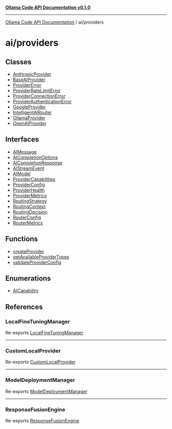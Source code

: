 [**Ollama Code API Documentation v0.1.0**](../../README.md)

***

[Ollama Code API Documentation](../../modules.md) / ai/providers

# ai/providers

## Classes

- [AnthropicProvider](classes/AnthropicProvider.md)
- [BaseAIProvider](classes/BaseAIProvider.md)
- [ProviderError](classes/ProviderError.md)
- [ProviderRateLimitError](classes/ProviderRateLimitError.md)
- [ProviderConnectionError](classes/ProviderConnectionError.md)
- [ProviderAuthenticationError](classes/ProviderAuthenticationError.md)
- [GoogleProvider](classes/GoogleProvider.md)
- [IntelligentAIRouter](classes/IntelligentAIRouter.md)
- [OllamaProvider](classes/OllamaProvider.md)
- [OpenAIProvider](classes/OpenAIProvider.md)

## Interfaces

- [AIMessage](interfaces/AIMessage.md)
- [AICompletionOptions](interfaces/AICompletionOptions.md)
- [AICompletionResponse](interfaces/AICompletionResponse.md)
- [AIStreamEvent](interfaces/AIStreamEvent.md)
- [AIModel](interfaces/AIModel.md)
- [ProviderCapabilities](interfaces/ProviderCapabilities.md)
- [ProviderConfig](interfaces/ProviderConfig.md)
- [ProviderHealth](interfaces/ProviderHealth.md)
- [ProviderMetrics](interfaces/ProviderMetrics.md)
- [RoutingStrategy](interfaces/RoutingStrategy.md)
- [RoutingContext](interfaces/RoutingContext.md)
- [RoutingDecision](interfaces/RoutingDecision.md)
- [RouterConfig](interfaces/RouterConfig.md)
- [RouterMetrics](interfaces/RouterMetrics.md)

## Functions

- [createProvider](functions/createProvider.md)
- [getAvailableProviderTypes](functions/getAvailableProviderTypes.md)
- [validateProviderConfig](functions/validateProviderConfig.md)

## Enumerations

- [AICapability](enumerations/AICapability.md)

## References

### LocalFineTuningManager

Re-exports [LocalFineTuningManager](local-fine-tuning/classes/LocalFineTuningManager.md)

***

### CustomLocalProvider

Re-exports [CustomLocalProvider](local-fine-tuning/classes/CustomLocalProvider.md)

***

### ModelDeploymentManager

Re-exports [ModelDeploymentManager](model-deployment-manager/classes/ModelDeploymentManager.md)

***

### ResponseFusionEngine

Re-exports [ResponseFusionEngine](response-fusion/classes/ResponseFusionEngine.md)
